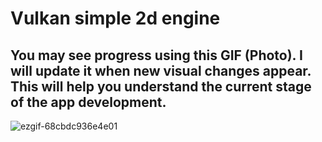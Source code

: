 # Vulkan simple 2d engine

## You may see progress using this GIF (Photo). I will update it when new visual changes appear. This will help you understand the current stage of the app development.

![ezgif-68cbdc936e4e01](https://github.com/user-attachments/assets/93b0f10d-a19a-4673-be1a-e6fd52ccf0d1)
